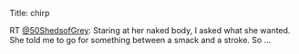 Title: chirp

RT <a href="http://twitter.com/50ShedsofGrey">@50ShedsofGrey</a>: Staring at her naked body, I asked what she wanted. She told me to go for something between a smack and a stroke. So  ...
